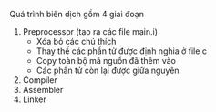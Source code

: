 Quá trình biên dịch gồm 4 giai đoạn
1. Preprocessor (tạo ra các file main.i)
	- Xóa bỏ các chú thích
	- Thay thế các phần tử được định nghia ở file.c
	- Copy toàn bộ mã nguồn đã thêm vào
	- Các phần tử còn lại được giữa nguyên
2. Compiler
3. Assembler
4. Linker
